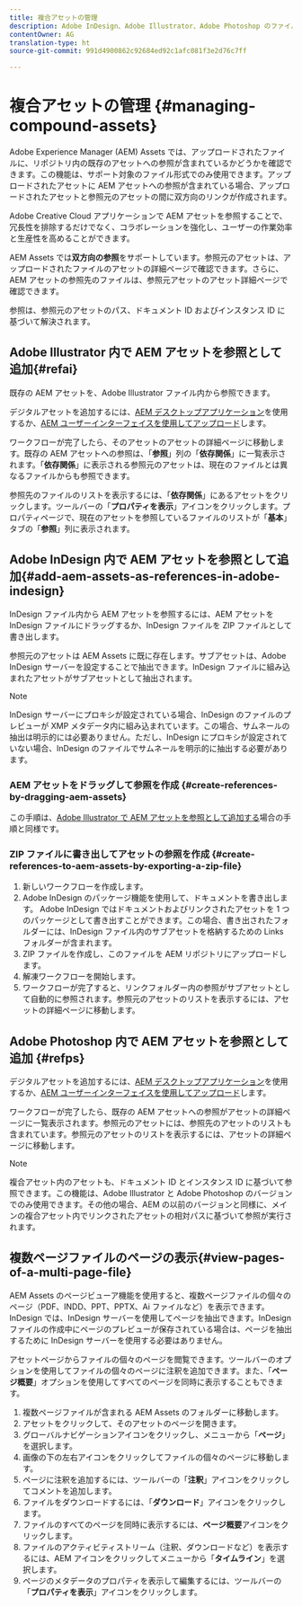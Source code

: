 ```yaml
---
title: 複合アセットの管理
description: Adobe InDesign、Adobe Illustrator、Adobe Photoshop のファイルから AEM Assets への参照を作成する方法について説明します。また、ページビューア機能を使用して、複数ページファイル（PDF、INDD、PPT、PPTX、AI ファイルなど）の個々のページを表示する方法についても説明します。
contentOwner: AG
translation-type: ht
source-git-commit: 991d4900862c92684ed92c1afc081f3e2d76c7ff

---
```



# 複合アセットの管理 {#managing-compound-assets}

Adobe Experience Manager (AEM) Assets では、アップロードされたファイルに、リポジトリ内の既存のアセットへの参照が含まれているかどうかを確認できます。この機能は、サポート対象のファイル形式でのみ使用できます。アップロードされたアセットに AEM アセットへの参照が含まれている場合、アップロードされたアセットと参照元のアセットの間に双方向のリンクが作成されます。

Adobe Creative Cloud アプリケーションで AEM アセットを参照することで、冗長性を排除するだけでなく、コラボレーションを強化し、ユーザーの作業効率と生産性を高めることができます。

AEM Assets では&#x200B;**双方向の参照**&#x200B;をサポートしています。参照元のアセットは、アップロードされたファイルのアセットの詳細ページで確認できます。さらに、AEM アセットの参照先のファイルは、参照元アセットのアセット詳細ページで確認できます。

参照は、参照元のアセットのパス、ドキュメント ID およびインスタンス ID に基づいて解決されます。

## Adobe Illustrator 内で AEM アセットを参照として追加{#refai}

既存の AEM アセットを、Adobe Illustrator ファイル内から参照できます。

デジタルアセットを追加するには、[AEM デスクトップアプリケーション](https://docs.adobe.com/content/help/ja-JP/experience-manager-desktop-app/using/using.html#upload-and-add-new-assets-to-aem)を使用するか、[AEM ユーザーインターフェイスを使用してアップロード](/help/assets/manage-digital-assets.md#uploading-assets)します。

ワークフローが完了したら、そのアセットのアセットの詳細ページに移動します。既存の AEM アセットへの参照は、「**参照**」列の「**依存関係**」に一覧表示されます。「**依存関係**」に表示される参照元のアセットは、現在のファイルとは異なるファイルからも参照できます。

参照先のファイルのリストを表示するには、「**依存関係**」にあるアセットをクリックします。ツールバーの「**プロパティを表示**」アイコンをクリックします。プロパティページで、現在のアセットを参照しているファイルのリストが「**基本**」タブの「**参照**」列に表示されます。

## Adobe InDesign 内で AEM アセットを参照として追加{#add-aem-assets-as-references-in-adobe-indesign}

InDesign ファイル内から AEM アセットを参照するには、AEM アセットを InDesign ファイルにドラッグするか、InDesign ファイルを ZIP ファイルとして書き出します。

参照元のアセットは AEM Assets に既に存在します。サブアセットは、Adobe InDesign サーバーを設定することで抽出できます。InDesign ファイルに組み込まれたアセットがサブアセットとして抽出されます。

>[!NOTE]
>
>InDesign サーバーにプロキシが設定されている場合、InDesign のファイルのプレビューが XMP メタデータ内に組み込まれています。この場合、サムネールの抽出は明示的には必要ありません。ただし、InDesign にプロキシが設定されていない場合、InDesign のファイルでサムネールを明示的に抽出する必要があります。

### AEM アセットをドラッグして参照を作成 {#create-references-by-dragging-aem-assets}

この手順は、[Adobe Illustrator で AEM アセットを参照として追加する](#refai)場合の手順と同様です。

### ZIP ファイルに書き出してアセットの参照を作成 {#create-references-to-aem-assets-by-exporting-a-zip-file}

1. 新しいワークフローを作成します。
1. Adobe InDesign のパッケージ機能を使用して、ドキュメントを書き出します。
Adobe InDesign ではドキュメントおよびリンクされたアセットを 1 つのパッケージとして書き出すことができます。この場合、書き出されたフォルダーには、InDesign ファイル内のサブアセットを格納するための Links フォルダーが含まれます。
1. ZIP ファイルを作成し、このファイルを AEM リポジトリにアップロードします。
1. 解凍ワークフローを開始します。
1. ワークフローが完了すると、リンクフォルダー内の参照がサブアセットとして自動的に参照されます。参照元のアセットのリストを表示するには、アセットの詳細ページに移動します。

## Adobe Photoshop 内で AEM アセットを参照として追加 {#refps}

デジタルアセットを追加するには、[AEM デスクトップアプリケーション](https://docs.adobe.com/content/help/ja-JP/experience-manager-desktop-app/using/using.html#upload-and-add-new-assets-to-aem)を使用するか、[AEM ユーザーインターフェイスを使用してアップロード](/help/assets/manage-digital-assets.md#uploading-assets)します。

ワークフローが完了したら、既存の AEM アセットへの参照がアセットの詳細ページに一覧表示されます。参照元のアセットには、参照先のアセットのリストも含まれています。参照元のアセットのリストを表示するには、アセットの詳細ページに移動します。

>[!NOTE]
>
>複合アセット内のアセットも、ドキュメント ID とインスタンス ID に基づいて参照できます。この機能は、Adobe Illustrator と Adobe Photoshop のバージョンでのみ使用できます。その他の場合、AEM の以前のバージョンと同様に、メインの複合アセット内でリンクされたアセットの相対パスに基づいて参照が実行されます。

## 複数ページファイルのページの表示{#view-pages-of-a-multi-page-file}

AEM Assets のページビューア機能を使用すると、複数ページファイルの個々のページ（PDF、INDD、PPT、PPTX、Ai ファイルなど）を表示できます。InDesign では、InDesign サーバーを使用してページを抽出できます。InDesign ファイルの作成中にページのプレビューが保存されている場合は、ページを抽出するために InDesign サーバーを使用する必要はありません。

アセットページからファイルの個々のページを閲覧できます。ツールバーのオプションを使用してファイルの個々のページに注釈を追加できます。また、「**ページ概要**」オプションを使用してすべてのページを同時に表示することもできます。

1. 複数ページファイルが含まれる AEM Assets のフォルダーに移動します。
1. アセットをクリックして、そのアセットのページを開きます。
1. グローバルナビゲーションアイコンをクリックし、メニューから「**ページ**」を選択します。
1. 画像の下の左右アイコンをクリックしてファイルの個々のページに移動します。
1. ページに注釈を追加するには、ツールバーの「**注釈**」アイコンをクリックしてコメントを追加します。
1. ファイルをダウンロードするには、「**ダウンロード**」アイコンをクリックします。
1. ファイルのすべてのページを同時に表示するには、**ページ概要**&#x200B;アイコンをクリックします。
1. ファイルのアクティビティストリーム（注釈、ダウンロードなど）を表示するには、AEM アイコンをクリックしてメニューから「**タイムライン**」を選択します。
1. ページのメタデータのプロパティを表示して編集するには、ツールバーの「**プロパティを表示**」アイコンをクリックします。
